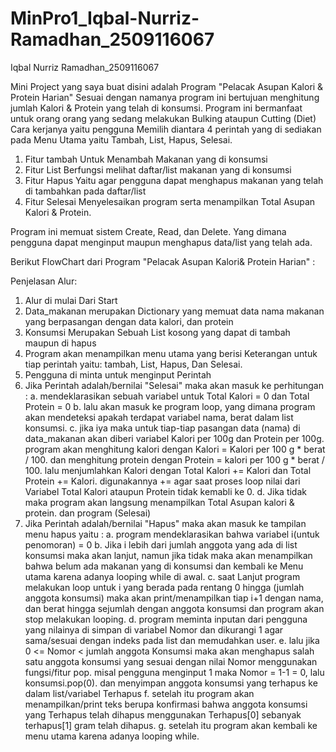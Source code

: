 # MinPro1_Iqbal-Nurriz-Ramadhan_2509116067
Iqbal Nurriz Ramadhan_2509116067

Mini Project yang saya buat disini adalah Program "Pelacak Asupan Kalori & Protein Harian"
Sesuai dengan namanya program ini bertujuan menghitung jumlah Kalori & Protein yang telah di konsumsi. 
Program ini bermanfaat untuk orang orang yang sedang melakukan Bulking ataupun Cutting (Diet)
Cara kerjanya yaitu pengguna Memilih diantara 4 perintah yang di sediakan pada Menu Utama yaitu Tambah, List, Hapus, Selesai.

1. Fitur tambah
   Untuk Menambah Makanan yang di konsumsi
2. Fitur List
   Berfungsi melihat daftar/list makanan yang di konsumsi
3. Fitur Hapus
   Yaitu agar pengguna dapat menghapus makanan yang telah di tambahkan pada daftar/list
4. Fitur Selesai
   Menyelesaikan program serta menampilkan Total Asupan Kalori & Protein.

Program ini memuat sistem Create, Read, dan Delete. Yang dimana pengguna dapat menginput maupun menghapus data/list yang telah ada.

Berikut FlowChart dari Program "Pelacak Asupan Kalori& Protein Harian" :



Penjelasan Alur:

1. Alur di mulai Dari Start
2. Data_makanan merupakan Dictionary yang memuat data nama makanan yang berpasangan dengan data kalori, dan protein
3. Konsumsi Merupakan Sebuah List kosong yang dapat di tambah maupun di hapus
4. Program akan menampilkan menu utama yang berisi Keterangan untuk tiap perintah yaitu: tambah, List, Hapus, Dan Selesai.
5. Pengguna di minta untuk menginput Perintah
6. Jika Perintah adalah/bernilai  "Selesai" maka akan masuk ke perhitungan :
   a. mendeklarasikan sebuah variabel untuk Total Kalori = 0 dan Total Protein = 0
   b. lalu akan masuk ke program loop, yang dimana program akan mendeteksi apakah terdapat variabel nama, berat dalam list konsumsi.
   c. jika iya maka untuk tiap-tiap pasangan data (nama) di data_makanan akan diberi variabel Kalori per 100g dan Protein per 100g. program akan menghitung kalori dengan Kalori = Kalori per 100 g * berat / 100. dan menghitung protein dengan Protein = kalori per 100 g * berat / 100. lalu menjumlahkan Kalori dengan Total Kalori += Kalori dan Total Protein += Kalori. digunakannya += agar saat proses loop nilai dari Variabel Total Kalori ataupun Protein tidak kemabli ke 0.
   d. Jika tidak maka program akan langsung menampilkan Total Asupan kalori & protein. dan program (Selesai)
7. Jika Perintah adalah/bernilai "Hapus" maka akan masuk ke tampilan menu hapus yaitu : 
   a. program mendeklarasikan bahwa variabel i(untuk penomoran) = 0
   b. Jika i lebih dari jumlah anggota yang ada di list konsumsi maka akan lanjut, namun jika tidak maka akan menampilkan bahwa belum ada makanan yang di konsumsi dan kembali ke Menu utama karena adanya looping while di awal. 
   c. saat Lanjut program melakukan loop untuk i yang berada pada rentang 0 hingga (jumlah anggota konsumsi) maka akan print/menampilkan tiap i+1 dengan nama, dan berat hingga sejumlah dengan anggota konsumsi dan program akan stop melakukan looping.
   d. program meminta inputan dari pengguna yang nilainya di simpan di variabel Nomor dan dikurangi 1 agar sama/sesuai dengan indeks pada list dan memudahkan user.
   e. lalu jika 0 <= Nomor < jumlah anggota Konsumsi maka akan menghapus salah satu anggota konsumsi yang sesuai dengan nilai Nomor menggunakan fungsi/fitur pop. misal pengguna menginput 1 maka Nomor = 1-1 = 0, lalu konsumsi.pop(0). dan menyimpan anggota konsumsi yang terhapus ke dalam list/variabel Terhapus
   f. setelah itu program akan menampilkan/print teks berupa konfirmasi bahwa anggota konsumsi yang Terhapus telah dihapus menggunakan Terhapus[0] sebanyak terhapus[1] gram telah dihapus.
   g. setelah itu program akan kembali ke menu utama karena adanya looping while.  
